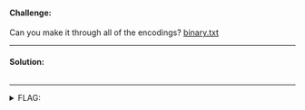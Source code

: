#### Challenge:

Can you make it through all of the encodings? [binary.txt](./binary.txt ":ignore")

---

#### Solution:

```bash

```

---

<details><summary>FLAG:</summary>

```

```

</details>
<br/>
